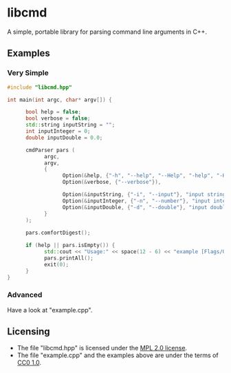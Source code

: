 # libcmd
A simple, portable library for parsing command line arguments in C++.

## Examples
### Very Simple

```cpp
#include "libcmd.hpp"

int main(int argc, char* argv[]) {

      bool help = false;
      bool verbose = false;
      std::string inputString = "";
      int inputInteger = 0;
      double inputDouble = 0.0;

      cmdParser pars (
            argc,
            argv,
            {     
                  Option(&help, {"-h", "--help", "--Help", "-help", "-H"}, "Shows this message"),
                  Option(&verbose, {"--verbose"}),

                  Option(&inputString, {"-i", "--input"}, "input string"),
                  Option(&inputInteger, {"-n", "--number"}, "input integer"), 
                  Option(&inputDouble, {"-d", "--double"}, "input double")
            }
      );
      
      pars.comfortDigest();

      if (help || pars.isEmpty()) {
            std::cout << "Usage:" << space(12 - 6) << "example [Flags/Options]" << std::endl;
            pars.printAll();
            exit(0);
      }
}
```

### Advanced
Have a look at "example.cpp".

## Licensing
* The file "libcmd.hpp" is licensed under the [MPL 2.0 license](https://mozilla.org/MPL/2.0/).
* The file "example.cpp" and the examples above are under the terms of [CC0 1.0](https://creativecommons.org/publicdomain/zero/1.0/).